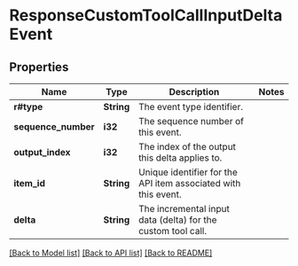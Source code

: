 # ResponseCustomToolCallInputDeltaEvent

## Properties

Name | Type | Description | Notes
------------ | ------------- | ------------- | -------------
**r#type** | **String** | The event type identifier. | 
**sequence_number** | **i32** | The sequence number of this event. | 
**output_index** | **i32** | The index of the output this delta applies to. | 
**item_id** | **String** | Unique identifier for the API item associated with this event. | 
**delta** | **String** | The incremental input data (delta) for the custom tool call. | 

[[Back to Model list]](../README.md#documentation-for-models) [[Back to API list]](../README.md#documentation-for-api-endpoints) [[Back to README]](../README.md)


